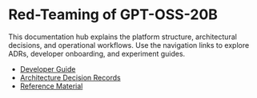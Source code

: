 <!-- SPDX-License-Identifier: MPL-2.0 -->

# Red-Teaming of GPT-OSS-20B

This documentation hub explains the platform structure, architectural decisions, and operational workflows. Use the navigation links to explore ADRs, developer onboarding, and experiment guides.

- [Developer Guide](developer-guide.md)
- [Architecture Decision Records](adr/)
- [Reference Material](reference/)
